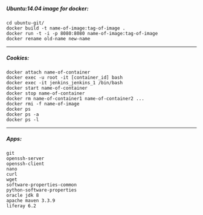 ##### Ubuntu:14.04 image for docker:

```shell
cd ubuntu-git/
docker build -t name-of-image:tag-of-image .
docker run -t -i -p 8080:8080 name-of-image:tag-of-image
docker rename old-name new-name
```
___

##### Cookies:

```shell
docker attach name-of-container
docker exec -u root -it [container_id] bash
docker exec -it jenkins_jenkins_1 /bin/bash
docker start name-of-container
docker stop name-of-container
docker rm name-of-container1 name-of-container2 ...
docker rmi -f name-of-image
docker ps
docker ps -a
docker ps -l
```

___ 

##### Apps:

```text
git
openssh-server
openssh-client
nano
curl
wget
software-properties-common
python-software-properties
oracle jdk 8
apache maven 3.3.9
liferay 6.2
```
